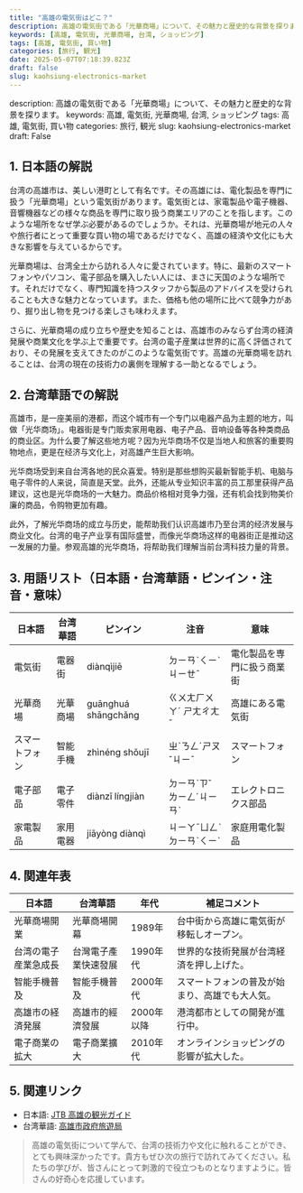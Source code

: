 ```yaml
---
title: "高雄の電気街はどこ？"
description: 高雄の電気街である「光華商場」について、その魅力と歴史的な背景を探ります。
keywords: [高雄, 電気街, 光華商場, 台湾, ショッピング]
tags: [高雄, 電気街, 買い物]
categories: [旅行, 観光]
date: 2025-05-07T07:18:39.823Z
draft: false
slug: kaohsiung-electronics-market
---
```


description: 高雄の電気街である「光華商場」について、その魅力と歴史的な背景を探ります。
keywords: 高雄, 電気街, 光華商場, 台湾, ショッピング
tags: 高雄, 電気街, 買い物
categories: 旅行, 観光
slug: kaohsiung-electronics-market
draft: False

## 1. 日本語の解説

台湾の高雄市は、美しい港町として有名です。その高雄には、電化製品を専門に扱う「光華商場」という電気街があります。電気街とは、家電製品や電子機器、音響機器などの様々な商品を専門に取り扱う商業エリアのことを指します。このような場所をなぜ学ぶ必要があるのでしょうか。それは、光華商場が地元の人々や旅行者にとって重要な買い物の場であるだけでなく、高雄の経済や文化にも大きな影響を与えているからです。

光華商場は、台湾全土から訪れる人々に愛されています。特に、最新のスマートフォンやパソコン、電子部品を購入したい人には、まさに天国のような場所です。それだけでなく、専門知識を持つスタッフから製品のアドバイスを受けられることも大きな魅力となっています。また、価格も他の場所に比べて競争力があり、掘り出し物を見つける楽しさも味わえます。

さらに、光華商場の成り立ちや歴史を知ることは、高雄市のみならず台湾の経済発展や商業文化を学ぶ上で重要です。台湾の電子産業は世界的に高く評価されており、その発展を支えてきたのがこのような電気街です。高雄の光華商場を訪れることは、台湾の現在の技術力の裏側を理解する一助となるでしょう。

## 2. 台湾華語での解説

高雄市，是一座美丽的港都，而这个城市有一个专门以电器产品为主题的地方，叫做「光华商场」。电器街是专门贩卖家用电器、电子产品、音响设备等各种类商品的商业区。为什么要了解这些地方呢？因为光华商场不仅是当地人和旅客的重要购物地点，更是在经济与文化上，对高雄产生巨大影响。

光华商场受到来自台湾各地的民众喜爱。特别是那些想购买最新智能手机、电脑与电子零件的人来说，简直是天堂。此外，还能从专业知识丰富的员工那里获得产品建议，这也是光华商场的一大魅力。商品价格相对竞争力强，还有机会找到物美价廉的商品，令购物更加有趣。

此外，了解光华商场的成立与历史，能帮助我们认识高雄市乃至台湾的经济发展与商业文化。台湾的电子产业享有国际盛誉，而像光华商场这样的电器街正是推动这一发展的力量。参观高雄的光华商场，将帮助我们理解当前台湾科技力量的背景。

## 3. 用語リスト（日本語・台湾華語・ピンイン・注音・意味）

| 日本語     | 台湾華語     | ピンイン   | 注音      | 意味                         |
|------------|-------------|----------|--------|----------------------------|
| 電気街     | 電器街       | diànqìjiē | ㄉㄧㄢˋㄑㄧˋㄐㄧㄝˉ | 電化製品を専門に扱う商業街 |
| 光華商場   | 光華商場     | guānghuá shāngchǎng | ㄍㄨㄤㄏㄨㄚˊ ㄕㄤㄔㄤˇ | 高雄にある電気街           |
| スマートフォン | 智能手機   | zhìnéng shǒujī   | ㄓˋㄋㄥˊㄕㄡˇㄐㄧˉ | スマートフォン            |
| 電子部品   | 電子零件     | diànzǐ língjiàn | ㄉㄧㄢˋㄗˇ ㄌㄧㄥˊㄐㄧㄢˋ | エレクトロニクス部品      |
| 家電製品   | 家用電器     | jiāyòng diànqì  | ㄐㄧㄚˉㄩㄥˋㄉㄧㄢˋㄑㄧˋ | 家庭用電化製品            |

## 4. 関連年表

| 日本語          | 台湾華語    | 年代    | 補足コメント                                 |
|-----------------|------------|---------|--------------------------------------------|
| 光華商場開業    | 光華商場開幕 | 1989年   | 台中街から高雄に電気街が移転しオープン。      |
| 台湾の電子産業急成長 | 台灣電子產業快速發展 | 1990年代 | 世界的な技術発展が台湾経済を押し上げた。     |
| 智能手機普及   | 智能手機普及 | 2000年代 | スマートフォンの普及が始まり、高雄でも大人気。|
| 高雄市の経済発展 | 高雄市的經濟發展 | 2000年以降 | 港湾都市としての開発が進行中。                 |
| 電子商業の拡大  | 電子商業擴大 | 2010年代 | オンラインショッピングの影響が拡大した。      |

## 5. 関連リンク

- 日本語: [JTB 高雄の観光ガイド](https://www.jtb.co.jp/kaohsiung/)
- 台湾華語: [高雄市政府旅遊局](https://www.khcg.gov.tw/)

> 高雄の電気街について学んで、台湾の技術力や文化に触れることができ、とても興味深かったです。貴方もぜひ次の旅行で訪れてみてください。私たちの学びが、皆さんにとって刺激的で役立つものとなりますように。皆さんの好奇心を応援しています。